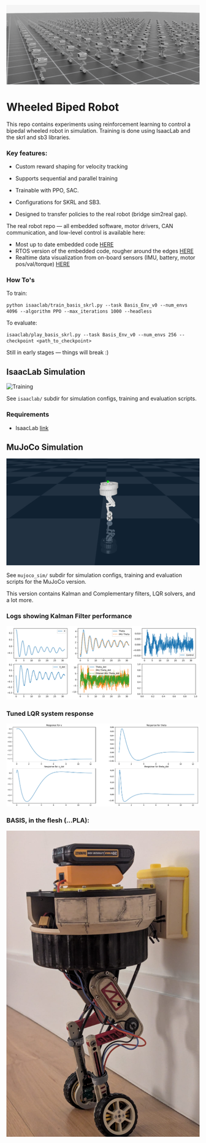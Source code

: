![alt text](images/CoverPhotoTraining.png)
<!-- ![alt text](images/CoverPhoto.png) -->

# Wheeled Biped Robot

This repo contains experiments using reinforcement learning to control a bipedal wheeled robot in simulation. Training is done using IsaacLab and the skrl and sb3 libraries.

### Key features:

- Custom reward shaping for velocity tracking

- Supports sequential and parallel training

- Trainable with PPO, SAC.

- Configurations for SKRL and SB3.

- Designed to transfer policies to the real robot (bridge sim2real gap).

The real robot repo — all embedded software, motor drivers, CAN communication, and low-level control is available here:

- Most up to date embedded code [HERE](https://github.com/ojferro/NucleoFirmware)
- RTOS version of the embedded code, rougher around the edges [HERE](https://github.com/ojferro/NucleoRTOS)
- Realtime data visualization from on-board sensors (IMU, battery, motor pos/val/torque) [HERE](https://github.com/ojferro/MissionControl)


### How To's
To train:
```
python isaaclab/train_basis_skrl.py --task Basis_Env_v0 --num_envs 4096 --algorithm PPO --max_iterations 1000 --headless
```

To evaluate:
```
isaaclab/play_basis_skrl.py --task Basis_Env_v0 --num_envs 256 --checkpoint <path_to_checkpoint>
```

Still in early stages — things will break :)

## IsaacLab Simulation

![Training](images/trainingGIF.gif)


See `isaaclab/` subdir for simulation configs, training and evaluation scripts.

### Requirements
- IsaacLab [link](https://github.com/isaac-sim/IsaacLab)



## MuJoCo Simulation

![alt text](images/CoverPhotoMuJoCo.png)

See `mujoco_sim/` subdir for simulation configs, training and evaluation scripts for the MuJoCo version.

This version contains Kalman and Complementary filters, LQR solvers, and a lot more.

### Logs showing Kalman Filter performance
![alt text](images/KalmanFilterTests.png)

### Tuned LQR system response
![alt text](images/LQR_solution_plots.png)

### BASIS, in the flesh (...PLA):
![alt text](images/PhysicalRobot.png)